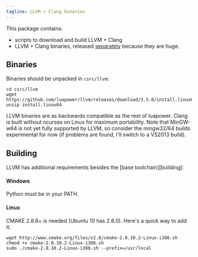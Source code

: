 ```yaml
---
tagline: LLVM + Clang binaries
---
```


This package contains:

 * scripts to download and build LLVM + Clang
 * LLVM + Clang binaries, released [separately] because they are huge.

[separately]: https://github.com/luapower/llvm/releases

## Binaries

Binaries should be unpacked in `csrc/llvm`:

	cd csrc/llvm
	wget https://github.com/luapower/llvm/releases/download/3.5.0/install.linux64.zip
	unzip install.linux64

LLVM binaries are as backwards compatible as the rest of luapower.
Clang is built without ncurses on Linux for maximum portability. 
Note that MinGW-w64 is not yet fully supported by LLVM, so consider
the mingw32/64 builds experimental for now (if problems are found, 
I'll switch to a VS2013 build).

## Building

LLVM has additional requirements besides the [base toolchain][building]:

#### Windows
	
Python must be in your PATH.

#### Linux

CMAKE 2.8.8+ is needed (Ubuntu 10 has 2.8.0). 
Here's a quick way to add it:
	
	wget http://www.cmake.org/files/v2.8/cmake-2.8.10.2-Linux-i386.sh
	chmod +x cmake-2.8.10.2-Linux-i386.sh
	sudo ./cmake-2.8.10.2-Linux-i386.sh --prefix=/usr/local
